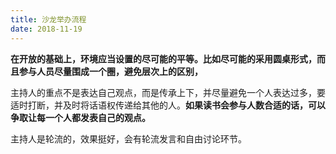 ```yaml
---
title: 沙龙举办流程
date: 2018-11-19
---
```




**在开放的基础上，环境应当设置的尽可能的平等。比如尽可能的采用圆桌形式，而且参与人员尽量围成一个圈，避免层次上的区别，**

主持人的重点不是表达自己观点，而是传承上下，并尽量避免一个人表达过多，要适时打断，并及时将话语权传递给其他的人。**如果读书会参与人数合适的话，可以争取让每一个人都发表自己的观点。**

主持人是轮流的，效果挺好，会有轮流发言和自由讨论环节。